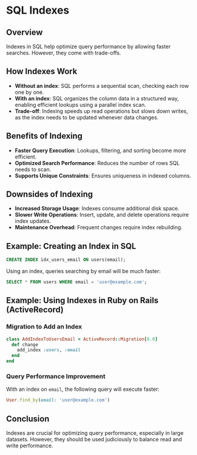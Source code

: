 # SQL Indexes

## Overview

Indexes in SQL help optimize query performance by allowing faster searches. However, they come with trade-offs.

## How Indexes Work

- **Without an index**: SQL performs a sequential scan, checking each row one by one.
- **With an index**: SQL organizes the column data in a structured way, enabling efficient lookups using a parallel index scan.
- **Trade-off**: Indexing speeds up read operations but slows down writes, as the index needs to be updated whenever data changes.

## Benefits of Indexing

- **Faster Query Execution**: Lookups, filtering, and sorting become more efficient.
- **Optimized Search Performance**: Reduces the number of rows SQL needs to scan.
- **Supports Unique Constraints**: Ensures uniqueness in indexed columns.

## Downsides of Indexing

- **Increased Storage Usage**: Indexes consume additional disk space.
- **Slower Write Operations**: Insert, update, and delete operations require index updates.
- **Maintenance Overhead**: Frequent changes require index rebuilding.

## Example: Creating an Index in SQL

```sql
CREATE INDEX idx_users_email ON users(email);
```

Using an index, queries searching by email will be much faster:

```sql
SELECT * FROM users WHERE email = 'user@example.com';
```

## Example: Using Indexes in Ruby on Rails (ActiveRecord)

### Migration to Add an Index

```ruby
class AddIndexToUsersEmail < ActiveRecord::Migration[6.0]
  def change
    add_index :users, :email
  end
end
```

### Query Performance Improvement

With an index on `email`, the following query will execute faster:

```ruby
User.find_by(email: 'user@example.com')
```

## Conclusion

Indexes are crucial for optimizing query performance, especially in large datasets. However, they should be used judiciously to balance read and write performance.
